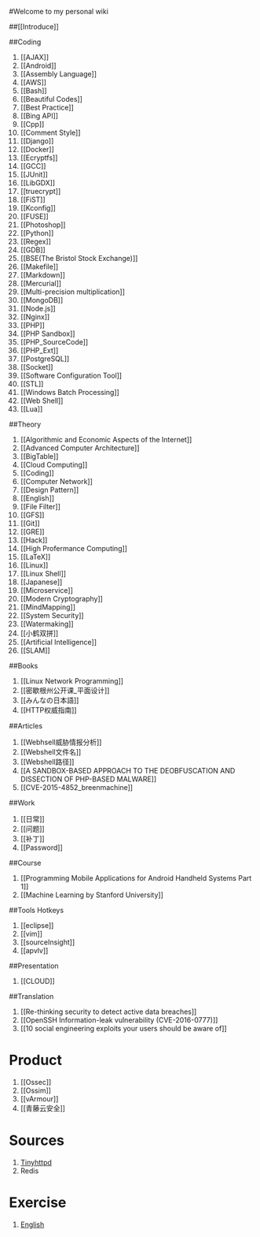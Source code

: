 #Welcome to my personal wiki

##[[Introduce]]

##Coding

1. [[AJAX]]
1. [[Android]]
1. [[Assembly Language]]
1. [[AWS]]
1. [[Bash]]
1. [[Beautiful Codes]]
1. [[Best Practice]]
1. [[Bing API]]
1. [[Cpp]]
1. [[Comment Style]]
1. [[Django]]
1. [[Docker]]
1. [[Ecryptfs]]
1. [[GCC]]
1. [[JUnit]]
1. [[LibGDX]]
1. [[truecrypt]]
1. [[FiST]]
1. [[Kconfig]]
1. [[FUSE]]
1. [[Photoshop]]
1. [[Python]]
1. [[Regex]]
1. [[GDB]]
1. [[BSE(The Bristol Stock Exchange)]]
1. [[Makefile]]
1. [[Markdown]]
1. [[Mercurial]]
1. [[Multi-precision multiplication]]
1. [[MongoDB]]
1. [[Node.js]]
1. [[Nginx]]
1. [[PHP]]
1. [[PHP Sandbox]]
1. [[PHP_SourceCode]]
1. [[PHP_Ext]]
1. [[PostgreSQL]]
1. [[Socket]]
1. [[Software Configuration Tool]]
1. [[STL]]
1. [[Windows Batch Processing]]
1. [[Web Shell]]
1. [[Lua]]

##Theory

1. [[Algorithmic and Economic Aspects of the Internet]]
1. [[Advanced Computer Architecture]]
1. [[BigTable]]
1. [[Cloud Computing]]
1. [[Coding]]
1. [[Computer Network]]
1. [[Design Pattern]]
1. [[English]]
1. [[File Filter]]
1. [[GFS]]
1. [[Git]]
1. [[GRE]]
1. [[Hack]]
1. [[High Profermance Computing]]
1. [[LaTeX]]
1. [[Linux]]
1. [[Linux Shell]]
1. [[Japanese]]
1. [[Microservice]]
1. [[Modern Cryptography]]
1. [[MindMapping]]
1. [[System Security]]
1. [[Watermaking]]
1. [[小鹤双拼]]
1. [[Artificial Intelligence]]
1. [[SLAM]]

##Books

1. [[Linux Network Programming]]
1. [[密歇根州公开课_平面设计]]
1. [[みんなの日本語]]
1. [[HTTP权威指南]]

##Articles

1. [[Webhsell威胁情报分析]]
1. [[Webshell文件名]]
1. [[Webshell路径]]
1. [[A SANDBOX-BASED APPROACH TO THE DEOBFUSCATION AND DISSECTION OF PHP-BASED MALWARE]]
1. [[CVE-2015-4852_breenmachine]]

##Work

1. [[日常]]
1. [[问题]]
1. [[补丁]]
1. [[Password]]

##Course

1. [[Programming Mobile Applications for Android Handheld Systems Part 1]]
1. [[Machine Learning by Stanford University]]

##Tools Hotkeys

1. [[eclipse]]
1. [[vim]]
1. [[sourceInsight]]
1. [[apvlv]]

##Presentation

1. [[CLOUD]]

##Translation

1. [[Re-thinking security to detect active data breaches]]
1. [[OpenSSH Information-leak vulnerability (CVE-2016-0777)]]
1. [[10 social engineering exploits your users should be aware of]]

# Product

1. [[Ossec]]
1. [[Ossim]]
1. [[vArmour]]
1. [[青藤云安全]]

# Sources

1. [Tinyhttpd](Tinyhttpd)
1. Redis

# Exercise

1. [English](English)
